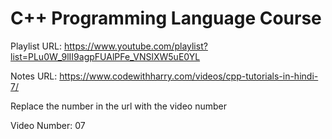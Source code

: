 # C++ Programming Language Course

Playlist URL: https://www.youtube.com/playlist?list=PLu0W_9lII9agpFUAlPFe_VNSlXW5uE0YL

Notes URL: https://www.codewithharry.com/videos/cpp-tutorials-in-hindi-7/

Replace the number in the url with the video number

Video Number: 07

